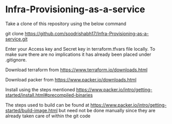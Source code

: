 # Infra-Provisioning-as-a-service

Take a clone of this repository using the below command

git clone https://github.com/soodrishabh17/Infra-Provisioning-as-a-service.git

Enter your Access key and Secret key in terraform.tfvars file locally. To make sure there are no implications it has already been placed under .gitignore.

Download terraform from https://www.terraform.io/downloads.html

Download packer from https://www.packer.io/downloads.html

Install using the steps mentioned https://www.packer.io/intro/getting-started/install.html#precompiled-binaries

The steps used to build can be found at https://www.packer.io/intro/getting-started/build-image.html but need not be done manually since they are already taken care of within the git code
